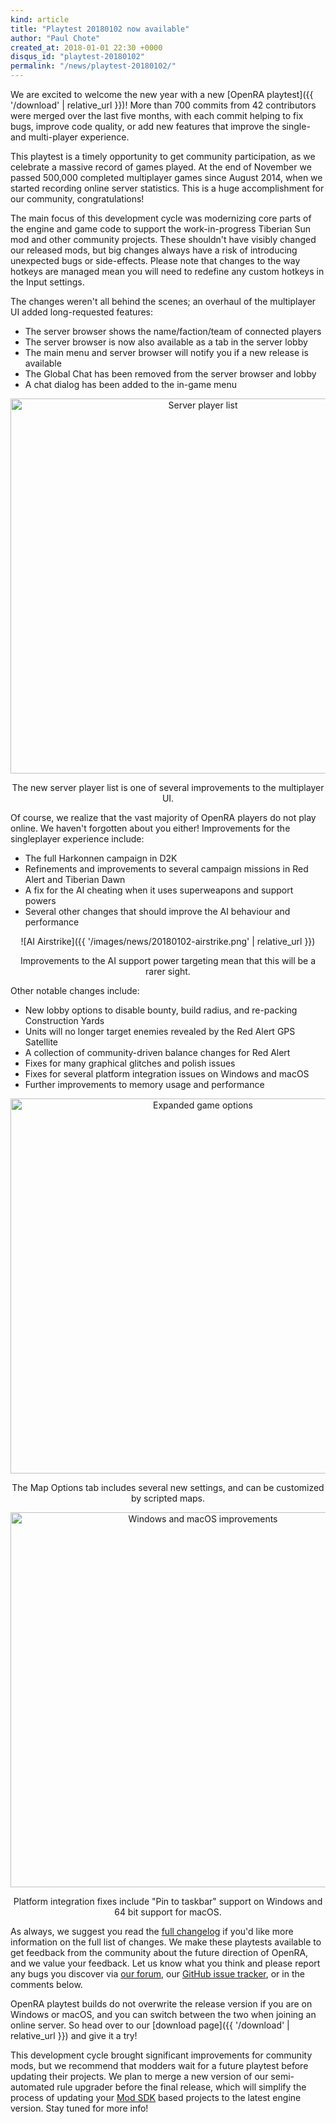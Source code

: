```yaml
---
kind: article
title: "Playtest 20180102 now available"
author: "Paul Chote"
created_at: 2018-01-01 22:30 +0000
disqus_id: "playtest-20180102"
permalink: "/news/playtest-20180102/"
---
```


We are excited to welcome the new year with a new [OpenRA playtest]({{ '/download' | relative_url }})!
More than 700 commits from 42 contributors were merged over the last five months, with each commit helping to fix bugs, improve code quality, or add new features that improve the single- and multi-player experience.

This playtest is a timely opportunity to get community participation, as we celebrate a massive record of games played. At the end of November we passed 500,000 completed multiplayer games since August 2014, when we started recording online server statistics. This is a huge accomplishment for our community, congratulations!

The main focus of this development cycle was modernizing core parts of the engine and game code to support the work-in-progress Tiberian Sun mod and other community projects. These shouldn't have visibly changed our released mods, but big changes always have a risk of introducing unexpected bugs or side-effects. Please note that changes to the way hotkeys are managed mean you will need to redefine any custom hotkeys in the Input settings.

The changes weren't all behind the scenes; an overhaul of the multiplayer UI added long-requested features:

 * The server browser shows the name/faction/team of connected players
 * The server browser is now also available as a tab in the server lobby
 * The main menu and server browser will notify you if a new release is available
 * The Global Chat has been removed from the server browser and lobby
 * A chat dialog has been added to the in-game menu

<div style="text-align:center" markdown="1">
<img src="{{ '/images/news/20180102-serverplayers.png' | relative_url }}" width="600" alt="Server player list">

The new server player list is one of several improvements to the multiplayer UI.
</div>

Of course, we realize that the vast majority of OpenRA players do not play online. We haven't forgotten about you either!
Improvements for the singleplayer experience include:

 * The full Harkonnen campaign in D2K
 * Refinements and improvements to several campaign missions in Red Alert and Tiberian Dawn
 * A fix for the AI cheating when it uses superweapons and support powers
 * Several other changes that should improve the AI behaviour and performance

<div style="text-align:center" markdown="1">
![AI Airstrike]({{ '/images/news/20180102-airstrike.png' | relative_url }})

Improvements to the AI support power targeting mean that this will be a rarer sight.
 </div>

Other notable changes include:

* New lobby options to disable bounty, build radius, and re-packing Construction Yards
* Units will no longer target enemies revealed by the Red Alert GPS Satellite
* A collection of community-driven balance changes for Red Alert
* Fixes for many graphical glitches and polish issues
* Fixes for several platform integration issues on Windows and macOS
* Further improvements to memory usage and performance

<div style="text-align:center" markdown="1">
<img src="{{ '/images/news/20180102-mapoptions.png' | relative_url }}" width="600" alt="Expanded game options">

The Map Options tab includes several new settings, and can be customized by scripted maps.
</div>

<div style="text-align:center" markdown="1">
<img src="{{ '/images/news/20180102-winmacos.png' | relative_url }}" width="600" alt="Windows and macOS improvements">

Platform integration fixes include "Pin to taskbar" support on Windows and 64 bit support for macOS.
</div>

As always, we suggest you read the [full changelog](https://github.com/OpenRA/OpenRA/wiki/Changelog/583535f22b30d8f744d55fe98f23345fed4d3664) if you'd like more information on the full list of changes.
We make these playtests available to get feedback from the community about the future direction of OpenRA, and we value your feedback.
Let us know what you think and please report any bugs you discover via [our forum](http://www.sleipnirstuff.com/forum/viewforum.php?f=80), our [GitHub issue tracker](https://github.com/OpenRA/OpenRA/issues), or in the comments below.

OpenRA playtest builds do not overwrite the release version if you are on Windows or macOS, and you can switch between the two when joining an online server. So head over to our [download page]({{ '/download' | relative_url }}) and give it a try!

This development cycle brought significant improvements for community mods, but we recommend that modders wait for a future playtest before updating their projects.  We plan to merge a new version of our semi-automated rule upgrader before the final release, which will simplify the process of updating your [Mod SDK](https://github.com/OpenRA/OpenRAModSDK) based projects to the latest engine version. Stay tuned for more info!
